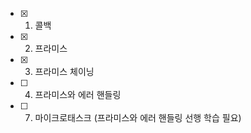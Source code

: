 - [x] 1. 콜백
- [x] 2. 프라미스
- [x] 3. 프라미스 체이닝
- [ ] 4. 프라미스와 에러 핸들링
- [ ] 7. 마이크로태스크 (프라미스와 에러 핸들링 선행 학습 필요)
